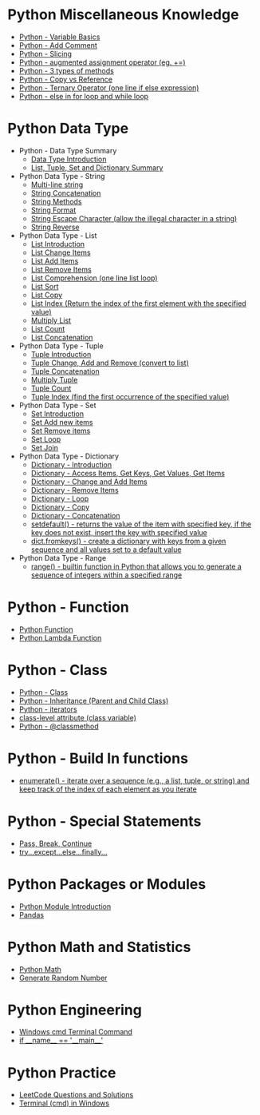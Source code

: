 
# Python Miscellaneous Knowledge

 * [Python - Variable Basics](https://github.com/yangshiteng/StatQuest-Study-Notes/blob/main/python/Variable.md)
 * [Python - Add Comment](https://github.com/yangshiteng/StatQuest-Study-Notes/blob/main/python/addcomment.md)
 * [Python - Slicing](https://github.com/yangshiteng/StatQuest-Study-Notes/blob/main/python/pythonslicing.md)
 * [Python - augmented assignment operator (eg. +=)](https://github.com/yangshiteng/StatQuest-Study-Notes/blob/main/python/augmented%20assignment%20operator.md)
 * [Python - 3 types of methods](https://github.com/yangshiteng/StatQuest-Study-Notes/blob/main/python/two%20types%20methods.md)
 * [Python - Copy vs Reference](https://github.com/yangshiteng/StatQuest-Study-Notes/blob/main/python/python%20copy%20vs%20reference.md)
 * [Python - Ternary Operator (one line if else expression)](https://github.com/yangshiteng/StatQuest-Study-Notes/blob/main/python/ifelse%20one%20line.md)
 * [Python - else in for loop and while loop](https://github.com/yangshiteng/StatQuest-Study-Notes/blob/main/python/while%20loop.md)



# Python Data Type

* Python - Data Type Summary
  * [Data Type Introduction](https://github.com/yangshiteng/StatQuest-Study-Notes/blob/main/Notes/PythonCommonKnowledge.md)
  * [List, Tuple, Set and Dictionary Summary](https://github.com/yangshiteng/StatQuest-Study-Notes/blob/main/python/list%2Ctuple%2Cset%2Cdic.md)
* Python Data Type - String
  * [Multi-line string](https://github.com/yangshiteng/StatQuest-Study-Notes/blob/main/python/multi%20line%20string.md)
  * [String Concatenation](https://github.com/yangshiteng/StatQuest-Study-Notes/blob/main/python/string%20contact.md)
  * [String Methods](https://github.com/yangshiteng/StatQuest-Study-Notes/blob/main/python/string%20methods.md)
  * [String Format](https://github.com/yangshiteng/StatQuest-Study-Notes/blob/main/python/stringformat.md)
  * [String Escape Character (allow the illegal character in a string)](https://github.com/yangshiteng/StatQuest-Study-Notes/blob/main/python/escape%20character.md)
  * [String Reverse](https://github.com/yangshiteng/StatQuest-Study-Notes/blob/main/python/string%20reverse.md)
* Python Data Type - List 
  * [List Introduction](https://github.com/yangshiteng/StatQuest-Study-Notes/blob/main/python/list%20introduction.md)
  * [List Change Items](https://github.com/yangshiteng/StatQuest-Study-Notes/blob/main/python/List%20Change%20Items.md)
  * [List Add Items](https://github.com/yangshiteng/StatQuest-Study-Notes/blob/main/python/listadditems.md)
  * [List Remove Items](https://github.com/yangshiteng/StatQuest-Study-Notes/blob/main/python/list%20remove.md)
  * [List Comprehension (one line list loop)](https://github.com/yangshiteng/StatQuest-Study-Notes/blob/main/python/list%20comprehension.md)
  * [List Sort](https://github.com/yangshiteng/StatQuest-Study-Notes/blob/main/python/list%20sort.md)
  * [List Copy](https://github.com/yangshiteng/StatQuest-Study-Notes/blob/main/python/list%20copy.md)
  * [List Index (Return the index of the first element with the specified value)](https://github.com/yangshiteng/StatQuest-Study-Notes/blob/main/python/list%20index.md)
   * [Multiply List](https://github.com/yangshiteng/StatQuest-Study-Notes/blob/main/python/Multiply%20List.md)
   * [List Count](https://github.com/yangshiteng/StatQuest-Study-Notes/blob/main/python/List%20count.md)
   * [List Concatenation](https://github.com/yangshiteng/StatQuest-Study-Notes/blob/main/python/list%20concatenation.md)
* Python Data Type - Tuple
  * [Tuple Introduction](https://github.com/yangshiteng/StatQuest-Study-Notes/blob/main/python/tuple%20introduction.md)
  * [Tuple Change, Add and Remove (convert to list)](https://github.com/yangshiteng/StatQuest-Study-Notes/blob/main/python/Tuple%20change.md)
  * [Tuple Concatenation](https://github.com/yangshiteng/StatQuest-Study-Notes/blob/main/python/tuple%20concate.md)
  * [Multiply Tuple](https://github.com/yangshiteng/StatQuest-Study-Notes/blob/main/python/tuple%20multiply.md)
  * [Tuple Count](https://github.com/yangshiteng/StatQuest-Study-Notes/blob/main/python/tuple%20count.md)
  * [Tuple Index (find the first occurrence of the specified value)](https://github.com/yangshiteng/StatQuest-Study-Notes/blob/main/python/tuple%20index.md)
* Python Data Type - Set 
  * [Set Introduction](https://github.com/yangshiteng/StatQuest-Study-Notes/blob/main/python/set%20introduction.md)
  * [Set Add new items](https://github.com/yangshiteng/StatQuest-Study-Notes/blob/main/python/set%20add%20new%20item.md)
  * [Set Remove items](https://github.com/yangshiteng/StatQuest-Study-Notes/blob/main/python/set%20remove%20items.md)
  * [Set Loop](https://github.com/yangshiteng/StatQuest-Study-Notes/blob/main/python/set%20loop.md)
  * [Set Join](https://github.com/yangshiteng/StatQuest-Study-Notes/blob/main/python/Set%20Join.md)
* Python Data Type - Dictionary 
  * [Dictionary - Introduction](https://github.com/yangshiteng/StatQuest-Study-Notes/blob/main/python/dictionary%20introduction.md)
  * [Dictionary - Access Items, Get Keys, Get Values, Get Items](https://github.com/yangshiteng/StatQuest-Study-Notes/blob/main/python/dictionary%20access%20items.md)
  * [Dictionary - Change and Add Items](https://github.com/yangshiteng/StatQuest-Study-Notes/blob/main/python/dictionary%20change.md)
  * [Dictionary - Remove Items](https://github.com/yangshiteng/StatQuest-Study-Notes/blob/main/python/dictionary%20remove%20item.md)
  * [Dictionary - Loop](https://github.com/yangshiteng/StatQuest-Study-Notes/blob/main/python/dictionary%20loop.md)
  * [Dictionary - Copy](https://github.com/yangshiteng/StatQuest-Study-Notes/blob/main/python/dictionary%20copy.md)
  * [Dictionary - Concatenation](https://github.com/yangshiteng/StatQuest-Study-Notes/blob/main/python/dictionary%20concatenation.md)
  * [setdefault() - returns the value of the item with specified key, if the key does not exist, insert the key with specified value](https://github.com/yangshiteng/StatQuest-Study-Notes/blob/main/python/dictionary%20setdefault.md)
  * [dict.fromkeys() - create a dictionary with keys from a given sequence and all values set to a default value](https://github.com/yangshiteng/StatQuest-Study-Notes/blob/main/python/dictionary%20fromkey.md)
* Python Data Type - Range
  * [range() - builtin function in Python that allows you to generate a sequence of integers within a specified range](https://github.com/yangshiteng/StatQuest-Study-Notes/blob/main/python/range%20function.md)

# Python - Function

* [Python Function](https://github.com/yangshiteng/StatQuest-Study-Notes/blob/main/python/python%20function.md)
* [Python Lambda Function](https://github.com/yangshiteng/StatQuest-Study-Notes/blob/main/python/lambda%20function.md)


# Python - Class

* [Python - Class](https://github.com/yangshiteng/StatQuest-Study-Notes/blob/main/python/python%20class.md)
* [Python - Inheritance (Parent and Child Class)](https://github.com/yangshiteng/StatQuest-Study-Notes/blob/main/python/python%20inheritance.md)
* [Python - iterators](https://github.com/yangshiteng/StatQuest-Study-Notes/blob/main/python/iterator.md)
* [class-level attribute (class variable)](https://github.com/yangshiteng/StatQuest-Study-Notes/blob/main/python/class%20level%20attribute.md)
* [Python - @classmethod](https://github.com/yangshiteng/StatQuest-Study-Notes/blob/main/python/python%20classmethod.md)


# Python - Build In functions

* [enumerate() - iterate over a sequence (e.g., a list, tuple, or string) and keep track of the index of each element as you iterate](https://github.com/yangshiteng/StatQuest-Study-Notes/blob/main/python/enumerate.md)

# Python - Special Statements

* [Pass, Break, Continue](https://github.com/yangshiteng/StatQuest-Study-Notes/blob/main/python/pass%20break%20continue%20statements.md)
* [try...except...else...finally...](https://github.com/yangshiteng/StatQuest-Study-Notes/blob/main/python/try%20except.md)

# Python Packages or Modules

* [Python Module Introduction](https://github.com/yangshiteng/StatQuest-Study-Notes/blob/main/python/python%20modules.md)
* [Pandas](https://github.com/yangshiteng/StatQuest-Study-Notes/blob/main/Notes/pandas.md)



# Python Math and Statistics

* [Python Math](https://github.com/yangshiteng/StatQuest-Study-Notes/blob/main/python/math.md)
* [Generate Random Number](https://github.com/yangshiteng/StatQuest-Study-Notes/blob/main/python/Generate%20Random%20Number.md)

# Python Engineering

* [Windows cmd Terminal Command](https://github.com/yangshiteng/StatQuest-Study-Notes/blob/main/python/commoncommand.md)
* [if \_\_name__ == '\_\_main__'](https://github.com/yangshiteng/StatQuest-Study-Notes/blob/main/python/ifnamemain.md)

# Python Practice

* [LeetCode Questions and Solutions](https://github.com/yangshiteng/StatQuest-Study-Notes/blob/main/Notes/LeetCodeQuestions.md)
* [Terminal (cmd) in Windows](https://github.com/yangshiteng/StatQuest-Study-Notes/blob/main/Notes/pythonterminal.md)

